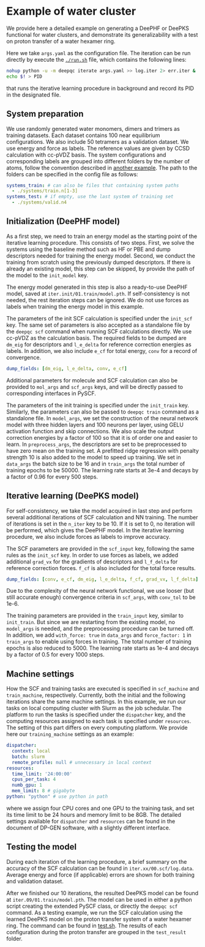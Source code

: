 # Example of water cluster

We provide here a detailed example on generating a DeePHF or DeePKS functional for water clusters, and demonstrate its generalizability with a test on proton transfer of a water hexamer ring.

Here we take `args.yaml` as the configuration file. The iteration can be run directly by execute the [`./run.sh`](./run.sh) file, which contains the following lines:
```bash
nohup python -u -m deepqc iterate args.yaml >> log.iter 2> err.iter &
echo $! > PID
```
that runs the iterative learning procedure in background and record its PID in the designated file.

## System preparation

We use randomly generated water monomers, dimers and trimers as training datasets. Each dataset contains 100 near equilibrium configurations. We also include 50 tetramers as a validation dataset. We use energy and force as labels. The reference values are given by CCSD calculation with cc-pVDZ basis. The system configurations and corresponding labels are grouped into different folders by the number of atoms, follow the convention described in [another example](../water_single/README.md). The path to the folders can be specified in the config file as follows:
```yaml
systems_train: # can also be files that containing system paths
  - ./systems/train.n[1-3]
systems_test: # if empty, use the last system of training set
  - ./systems/valid.n4 
```

## Initialization (DeePHF model)

As a first step, we need to train an energy model as the starting point of the iterative learning procedure. This consists of two steps. First, we solve the systems using the baseline method such as HF or PBE and dump descriptors needed for training the energy model. Second, we conduct the training from scratch using the previously dumped descriptors. If there is already an existing model, this step can be skipped, by provide the path of the model to the `init_model` key.

The energy model generated in this step is also a ready-to-use DeePHF model, saved at `iter.init/01.train/model.pth`. If self-consistency is not needed, the rest iteration steps can be ignored. We do not use forces as labels when training the energy model in this example.

The parameters of the init SCF calculation is specified under the `init_scf` key. The same set of parameters is also accepted as a standalone file by the `deepqc scf` command when running SCF calculations directly.  We use cc-pVDZ as the calculation basis. The required fields to be dumped are `dm_eig` for descriptors and `l_e_delta` for reference correction energies as labels. In addition, we also include `e_cf` for total energy, `conv` for a record of convergence.
```yaml
dump_fields: [dm_eig, l_e_delta, conv, e_cf]
```
Additional parameters for molecule and SCF calculation can also be provided to `mol_args` and `scf_args` keys, and will be directly passed to corresponding interfaces in PySCF.

The parameters of the init training is specified under the `init_train` key. Similarly, the parameters can also be passed to `deepqc train` command as a standalone file. In `model_args`, we set the construction of the neural network model with three hidden layers and 100 neurons per layer, using GELU activation function and skip connections. We also scale the output correction energies by a factor of 100 so that it is of order one and easier to learn. In `preprocess_args`, the descriptors are set to be preprocessed to have zero mean on the training set. A prefitted ridge regression with penalty strength 10 is also added to the model to speed up training. We set in `data_args` the batch size to be 16 and in `train_args` the total number of training epochs to be 50000. The learning rate starts at 3e-4 and decays by a factor of 0.96 for every 500 steps.

## Iterative learning (DeePKS model)

For self-consistency, we take the model acquired in last step and perform several additional iterations of SCF calculation and NN training. The number of iterations is set in the `n_iter` key to be 10. If it is set to 0, no iteration will be performed, which gives the DeePHF model. In the iterative learning procedure, we also include forces as labels to improve accuracy.

The SCF parameters are provided in the `scf_input` key, following the same rules as the `init_scf` key. In order to use forces as labels, we added additional `grad_vx` for the gradients of descriptors and `l_f_delta` for reference correction forces. `f_cf` is also included for the total force results.
```yaml
dump_fields: [conv, e_cf, dm_eig, l_e_delta, f_cf, grad_vx, l_f_delta]
```
Due to the complexity of the neural network functional, we use looser (but still accurate enough) convergence criteria in `scf_args`, with `conv_tol` to be 1e-6.

The training parameters are provided in the `train_input` key, similar to `init_train`. But since we are restarting from the existing model, no `model_args` is needed, and the preprocessing procedure can be turned off. In addition, we add `with_force: true` in `data_args` and `force_factor: 1` in `train_args` to enable using forces in training. The total number of training epochs is also reduced to 5000. The learning rate starts as 1e-4 and decays by a factor of 0.5 for every 1000 steps.

## Machine settings

How the SCF and training tasks are executed is specified in `scf_machine` and `train_machine`, respectively. Currently, both the initial and the following iterations share the same machine settings. In this example, we run our tasks on local computing cluster with Slurm as the job schedular. The platform to run the tasks is specified under the `dispatcher` key, and the computing resources assigned to each task is specified under `resources`. The setting of this part differs on every computing platform. We provide here our `training_machine` settings as an example:
```yaml
dispatcher: 
  context: local
  batch: slurm
  remote_profile: null # unnecessary in local context
resources:
  time_limit: '24:00:00'
  cpus_per_task: 4
  numb_gpu: 1
  mem_limit: 8 # gigabyte
python: "python" # use python in path
```
where we assign four CPU cores and one GPU to the training task, and set its time limit to be 24 hours and memory limit to be 8GB. The detailed settings available for `dispatcher` and `resources` can be found in the document of DP-GEN software, with a slightly different interface.

## Testing the model

During each iteration of the learning procedure, a brief summary on the accuracy of the SCF calculation can be found in `iter.xx/00.scf/log.data`. Average energy and force (if applicable) errors are shown for both training and validation dataset. 

After we finished our 10 iterations, the resulted DeePKS model can be found at `iter.09/01.train/model.pth`. The model can be used in either a python script creating the extended PySCF class, or directly the `deepqc scf` command. As a testing example, we run the SCF calculation using the learned DeePKS model on the proton transfer system of a water hexamer ring. 
The command can be found in [test.sh](./test.sh).
The results of each configuration during the proton transfer are grouped in the `test_result` folder. 